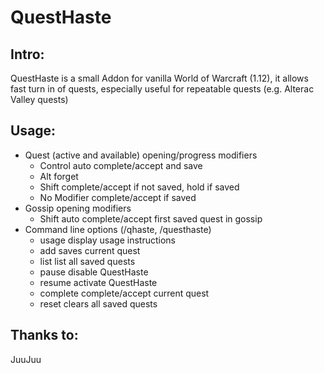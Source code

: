 # QuestHaste

## Intro:

QuestHaste is a small Addon for vanilla World of Warcraft (1.12), it allows fast turn in of quests, especially useful for repeatable quests (e.g. Alterac Valley quests)

## Usage:

* Quest (active and available) opening/progress modifiers
    * Control       auto complete/accept and save
    * Alt           forget
    * Shift         complete/accept if not saved, hold if saved
    * No Modifier   complete/accept if saved
* Gossip opening modifiers
    * Shift         auto complete/accept first saved quest in gossip
* Command line options (/qhaste, /questhaste)
    * usage     display usage instructions
    * add       saves current quest
    * list      list all saved quests
    * pause     disable QuestHaste
    * resume    activate QuestHaste
    * complete  complete/accept current quest
    * reset     clears all saved quests


## Thanks to:

JuuJuu
